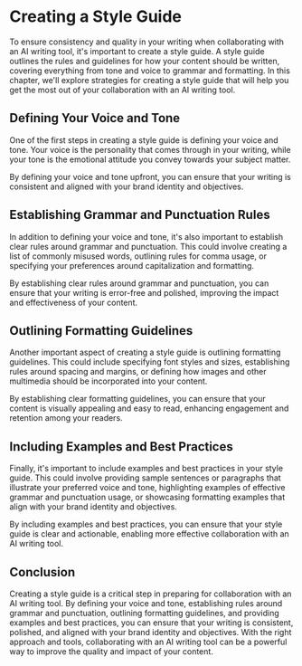 Creating a Style Guide
===================================================

To ensure consistency and quality in your writing when collaborating with an AI writing tool, it's important to create a style guide. A style guide outlines the rules and guidelines for how your content should be written, covering everything from tone and voice to grammar and formatting. In this chapter, we'll explore strategies for creating a style guide that will help you get the most out of your collaboration with an AI writing tool.

Defining Your Voice and Tone
----------------------------

One of the first steps in creating a style guide is defining your voice and tone. Your voice is the personality that comes through in your writing, while your tone is the emotional attitude you convey towards your subject matter.

By defining your voice and tone upfront, you can ensure that your writing is consistent and aligned with your brand identity and objectives.

Establishing Grammar and Punctuation Rules
------------------------------------------

In addition to defining your voice and tone, it's also important to establish clear rules around grammar and punctuation. This could involve creating a list of commonly misused words, outlining rules for comma usage, or specifying your preferences around capitalization and formatting.

By establishing clear rules around grammar and punctuation, you can ensure that your writing is error-free and polished, improving the impact and effectiveness of your content.

Outlining Formatting Guidelines
-------------------------------

Another important aspect of creating a style guide is outlining formatting guidelines. This could include specifying font styles and sizes, establishing rules around spacing and margins, or defining how images and other multimedia should be incorporated into your content.

By establishing clear formatting guidelines, you can ensure that your content is visually appealing and easy to read, enhancing engagement and retention among your readers.

Including Examples and Best Practices
-------------------------------------

Finally, it's important to include examples and best practices in your style guide. This could involve providing sample sentences or paragraphs that illustrate your preferred voice and tone, highlighting examples of effective grammar and punctuation usage, or showcasing formatting examples that align with your brand identity and objectives.

By including examples and best practices, you can ensure that your style guide is clear and actionable, enabling more effective collaboration with an AI writing tool.

Conclusion
----------

Creating a style guide is a critical step in preparing for collaboration with an AI writing tool. By defining your voice and tone, establishing rules around grammar and punctuation, outlining formatting guidelines, and providing examples and best practices, you can ensure that your writing is consistent, polished, and aligned with your brand identity and objectives. With the right approach and tools, collaborating with an AI writing tool can be a powerful way to improve the quality and impact of your content.
